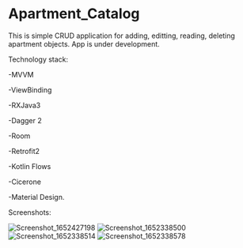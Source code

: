 # Apartment_Catalog

This is simple CRUD application for adding, editting, reading, deleting apartment objects.
App is under development.

Technology stack:

-MVVM

-ViewBinding

-RXJava3

-Dagger 2

-Room

-Retrofit2

-Kotlin Flows

-Cicerone

-Material Design.

Screenshots:

![Screenshot_1652427198](https://user-images.githubusercontent.com/89345780/168234824-99ed6ef7-efbb-4971-a63e-140f7aed831f.png)
![Screenshot_1652338500](https://user-images.githubusercontent.com/89345780/168013165-3fcb3e14-262f-41dc-8a17-881d8f1b194d.png)
![Screenshot_1652338514](https://user-images.githubusercontent.com/89345780/168013184-c84b8202-6c90-4236-96ec-91b61e20624d.png)
![Screenshot_1652338578](https://user-images.githubusercontent.com/89345780/168013206-780e78bc-97aa-4253-bcdb-06fc8b97d997.png)
